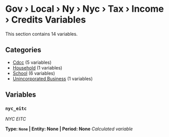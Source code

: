 # Gov › Local › Ny › Nyc › Tax › Income › Credits Variables

This section contains 14 variables.

## Categories

- [Cdcc](cdcc/index.md) (5 variables)
- [Household](household/index.md) (1 variables)
- [School](school/index.md) (6 variables)
- [Unincorporated Business](unincorporated_business/index.md) (1 variables)

## Variables

### `nyc_eitc`
*NYC EITC*

**Type: `None` | Entity: None | Period: None**
*Calculated variable*
